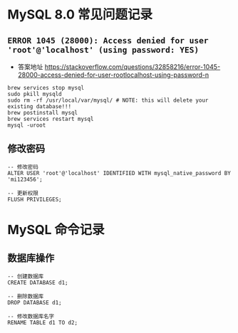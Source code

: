 # MySQL 8.0 常见问题记录

## `ERROR 1045 (28000): Access denied for user 'root'@'localhost' (using password: YES)`
- 答案地址 https://stackoverflow.com/questions/32858216/error-1045-28000-access-denied-for-user-rootlocalhost-using-password-n
```shell
brew services stop mysql
sudo pkill mysqld
sudo rm -rf /usr/local/var/mysql/ # NOTE: this will delete your existing database!!!
brew postinstall mysql
brew services restart mysql
mysql -uroot
```

## 修改密码
```shell
-- 修改密码
ALTER USER 'root'@'localhost' IDENTIFIED WITH mysql_native_password BY 'mi123456';

-- 更新权限
FLUSH PRIVILEGES;
```

# MySQL 命令记录

## 数据库操作
```mysql
-- 创建数据库
CREATE DATABASE d1;

-- 删除数据库
DROP DATABASE d1;

-- 修改数据库名字
RENAME TABLE d1 TO d2;
```

